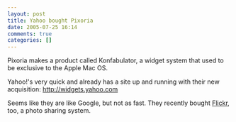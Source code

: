 ```yaml
---
layout: post
title: Yahoo bought Pixoria
date: 2005-07-25 16:14
comments: true
categories: []
---
```

Pixoria makes a product called Konfabulator, a widget system that used to be exclusive to the Apple Mac OS.

Yahoo!'s very quick and already has a site up and running with their new acquisition:
<a href="http://widgets.yahoo.com">http://widgets.yahoo.com</a>

Seems like they are like Google, but not as fast. They recently bought <a href="http://flickr.com">Flickr</a>, too, a photo sharing system.
